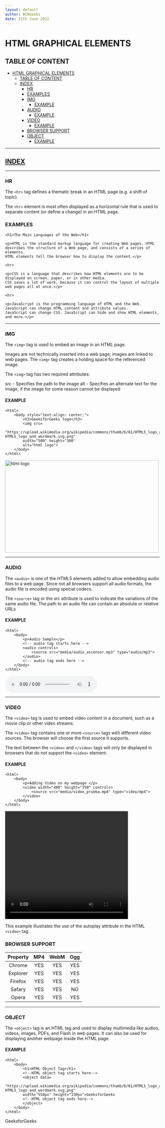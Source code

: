 ```yaml
---
layout: default
author: BCNGeeks
date: 21th June 2022
---
```


# HTML GRAPHICAL ELEMENTS

## TABLE OF CONTENT

- [HTML GRAPHICAL ELEMENTS](#html-graphical-elements)
  - [TABLE OF CONTENT](#table-of-content)
  - [INDEX](#index)
    - [HR](#hr)
    - [EXAMPLES](#examples)
    - [IMG](#img)
      - [EXAMPLE](#example)
    - [AUDIO](#audio)
      - [EXAMPLE](#example-1)
    - [VIDEO](#video)
      - [EXAMPLE](#example-2)
    - [BROWSER SUPPORT](#browser-support)
    - [OBJECT](#object)
      - [EXAMPLE](#example-3)

---

## [INDEX](./index.md)

---

### HR

The `<hr>` tag defines a thematic break in an HTML page (e.g. a shift of topic).

The `<hr>` element is most often displayed as a horizontal rule that is used to separate content (or define a change) in an HTML page.

### EXAMPLES

    <h1>The Main Languages of the Web</h1>

    <p>HTML is the standard markup language for creating Web pages. HTML describes the structure of a Web page, and consists of a series of elements.
    HTML elements tell the browser how to display the content.</p>

    <hr>

    <p>CSS is a language that describes how HTML elements are to be displayed on screen, paper, or in other media. 
    CSS saves a lot of work, because it can control the layout of multiple web pages all at once.</p>

    <hr>

    <p>JavaScript is the programming language of HTML and the Web. JavaScript can change HTML content and attribute values.
    JavaScript can change CSS. JavaScript can hide and show HTML elements, and more.</p>
---

### IMG

The ``<img>`` tag is used to embed an image in an HTML page.

Images are not technically inserted into a web page; images are linked to web pages. The ``<img>`` tag creates a holding space for the referenced image.

The ``<img>`` tag has two required attributes:

src - Specifies the path to the image
alt - Specifies an alternate text for the image, if the image for some reason cannot be displayed

#### EXAMPLE

    <html>
        <body style="text-align: center;">
            <h3>GeeksforGeeks logo</h3>
            <img src=
            "https://upload.wikimedia.org/wikipedia/commons/thumb/6/61/HTML5_logo_and_wordmark.svg/1024px-HTML5_logo_and_wordmark.svg.png"
            width="500" height="300" 
            alt="html logo">
        </body>
    </html>

<img src=
"https://upload.wikimedia.org/wikipedia/commons/thumb/6/61/HTML5_logo_and_wordmark.svg/1024px-HTML5_logo_and_wordmark.svg.png"
width="500" height="300"
alt="html logo">

---

### AUDIO

The `<audio>` is one of the HTML5 elements added to allow embedding audio files to a web page. Since not all browsers support all audio formats, the audio file is encoded using special codecs.

The `<source>` tag or the src attribute is used to indicate the variations of the same audio file. The path to an audio file can contain an absolute or relative URLs

#### EXAMPLE

    <html>  
        <body>     
            <p>Audio Sample</p> 
            <!-- audio tag starts here -->
            <audio controls>
                <source src="media/audio_ascensor.mp3" type="audio/mp3">
            </audio>
            <!-- audio tag ends here -->  
        </body>
    </html>

<audio controls>
    <source src="media/audio_ascensor.mp3" type="audio/mp3">
</audio>

---

### VIDEO

The `<video>` tag is used to embed video content in a document, such as a movie clip or other video streams.

The `<video>` tag contains one or more `<source>` tags with different video sources. The browser will choose the first source it supports.

The text between the `<video>` and `</video>` tags will only be displayed in browsers that do not support the `<video>` element.

#### EXAMPLE

    <html>
        <body>  
            <p>Adding Video on my webpage </p>
            <video width="400" height="350" controls>
                <source src="media/video_prueba.mp4" type="video/mp4">
            </video>
        </body>
    </html> 
<video width="400" height="350" controls>
    <source src="media/video_prueba.mp4" type="video/mp4">
</video>

This example illustrates the use of the autoplay attribute in the HTML `<video>` tag.

### BROWSER SUPPORT

| Property | MP4 | WebM | Ogg|
|:----:|:-------------:|:-----:|:------:|
| Chrome  | YES | YES | YES|
| Explorer  | YES | YES | YES|
| Firefox | YES | YES | YES|
| Safary | YES | YES | NO|
| Opera | YES | YES | YES|

---

### OBJECT

The `<object>` tag is an HTML tag and used to display multimedia like audios, videos, images, PDFs, and Flash in web pages. It can also be used for displaying another webpage inside the HTML page.

#### EXAMPLE

    <html>
        <body>
            <h1>HTML Object Tag</h1>
            <!--HTML object tag starts here-->
            <object data=
            "https://upload.wikimedia.org/wikipedia/commons/thumb/6/61/HTML5_logo_and_wordmark.svg/1024px-HTML5_logo_and_wordmark.svg.png"
            width="550px" height="150px">GeeksforGeeks
            <!--HTML object tag ends here-->
            </object>
        </body>
    </html>

<object data=
"https://upload.wikimedia.org/wikipedia/commons/thumb/6/61/HTML5_logo_and_wordmark.svg/1024px-HTML5_logo_and_wordmark.svg.png"
width="400px" height="300px">GeeksforGeeks
</object>
